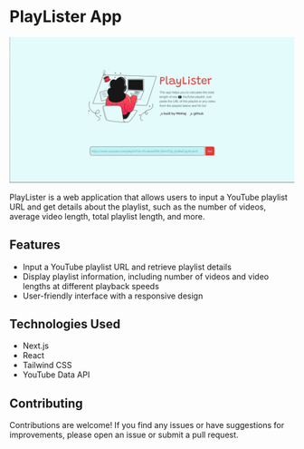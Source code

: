 # PlayLister App

![App Screenshot](public/playlister_ss.png)

PlayLister is a web application that allows users to input a YouTube playlist URL and get details about the playlist, such as the number of videos, average video length, total playlist length, and more.

## Features

- Input a YouTube playlist URL and retrieve playlist details
- Display playlist information, including number of videos and video lengths at different playback speeds
- User-friendly interface with a responsive design

## Technologies Used

- Next.js
- React
- Tailwind CSS
- YouTube Data API

## Contributing

Contributions are welcome! If you find any issues or have suggestions for improvements, please open an issue or submit a pull request.
